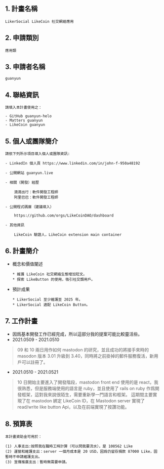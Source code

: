 ## 1. 計畫名稱
    LikerSocial LikeCoin 社交網絡應用
    
## 2. 申請類別 
    應用類
    
## 3. 申請者名稱
    guanyun

## 4. 聯絡資訊
    請填入本計畫使用之：
    
    - GitHub guanyun-helo
    - Matters guanyun
    - LikeCoin guanyun

## 5. 個人或團隊簡介
```
請依下列所示項目填入個人或團隊資訊:

- LinkedIn 個人頁 https://www.linkedin.com/in/john-f-950a48192

- 公開網站 guanyun.live

- 相關（開發）經歷

    滴滴出行：軟件開發工程師
    阿里巴巴：軟件開發工程師

- 公開程式碼庫（建議填入）

    https://github.com/orgs/LikeCoinDAO/dashboard

- 其他資訊

    LikeCoin 驗證人，LikeCoin extension main container
```

## 6. 計畫簡介

- 概念和價值闡述
 
    ```
    * 維護 LikeCoin 社交網絡生態增加短文。
    * 探索 LikeButton 的使用，吸引社交類用戶。
    ```   
- 預計成果

    ```
    * LikerSocial 至少維護至 2025 年。
    * LikerSocial 適配 LikeCoin Button。
   ``` 

## 7. 工作計畫

- 因爲基本開發工作已經完成，所以這部分我的提案可能比較靈活些。
- 2021.0509 - 2021.0510
 > 09 和 10 兩日用作如何 mastodon 的研究，並且成功的將接手來時的 masodon 版本 3.01 升級到 3.40，同時將之前掛掉的郵件服務復活，新用戶可以註冊了。
- 2021.0510 - 2021.0521
 > 10 日開始主要進入了開發階段，mastodon front end 使用的是 react，我很熟悉，但是服務端使用的語言是 ruby，並且使用了 rails on ruby 作爲開發框架，這對我來說很陌生，需要重新學一門語言和框架。
 > 這期間主要實現了在 mastodon 綁定 LikeCoin ID，在 Mastodon server 實現了 read/write like button Api，以及在前端實現了按讚功能。

## 8. 預算表
    本計畫資助金可用於： 
    
    (1) 人事支出:按照我在職時工時計算（可以問我要流水），是 108562 Like
    (2) 運營和維護支出：server 一個月成本是 20 USD，因爲仍留存捐款 87000 Like，固暫時不申請維護支出。
    (3) 宣傳推廣支出：暫時無需要申請。
    







